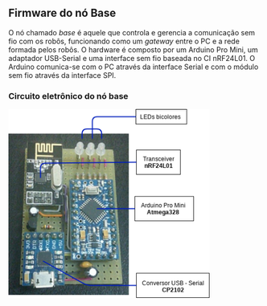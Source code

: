 ## Firmware do nó Base  

O nó chamado *base* é aquele que controla e gerencia a comunicação sem fio com os robôs, funcionando como um *gateway* entre o PC e a rede formada pelos robôs. O hardware é composto por um Arduino Pro Mini, um adaptador USB-Serial e uma interface sem fio baseada no CI nRF24L01. O Arduino comunica-se com o PC através da interface Serial e com o módulo sem fio através da interface SPI.


### **Circuito eletrônico do nó base**

<img src="https://github.com/alex-co/vsss/blob/master/img/base_placa_eletronica.png" width="400">
